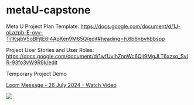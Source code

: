 # metaU-capstone
Meta U Project Plan Template: 
https://docs.google.com/document/d/1J-oLazpb-E-ovv-Ti1KsjbV5oBFjtE6I4ApKen9M65Q/edit#heading=h.6b6nbvhbbspp

Project User Stories and User Roles: 
https://docs.google.com/document/d/1wfUvlhZnnWc6Qij9MgJLT6xzxo_SvlR-93fo3vW9R6k/edit

Temporary Project Demo
<div>
    <a href="https://www.loom.com/share/40f77e9db1ac4f13952d23df7bbdd11e">
      <p>Loom Message - 26 July 2024 - Watch Video</p>
    </a>
    <a href="https://www.loom.com/share/40f77e9db1ac4f13952d23df7bbdd11e">
      <img style="max-width:300px;" src="https://cdn.loom.com/sessions/thumbnails/40f77e9db1ac4f13952d23df7bbdd11e-449700531c906664-full-play.gif">
    </a>
  </div>

